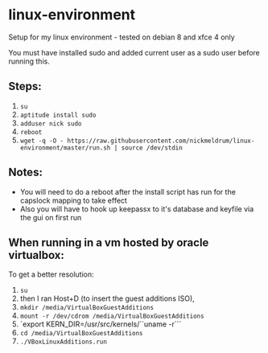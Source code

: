 # linux-environment
Setup for my linux environment - tested on debian 8 and xfce 4 only

You must have installed sudo and added current user as a sudo user before running this.

## Steps:

 1. `su`
 2. `aptitude install sudo`
 3. `adduser nick sudo`
 4. `reboot`
 5. `wget -q -O - https://raw.githubusercontent.com/nickmeldrum/linux-environment/master/run.sh | source /dev/stdin`

## Notes:

 * You will need to do a reboot after the install script has run for the capslock mapping to take effect
 * Also you will have to hook up keepassx to it's database and keyfile via the gui on first run

## When running in a vm hosted by oracle virtualbox:

To get a better resolution:

 1. `su`
 2. then I ran Host+D (to insert the guest additions ISO),
 3. `mkdir /media/VirtualBoxGuestAdditions`
 4. `mount -r /dev/cdrom /media/VirtualBoxGuestAdditions`
 5. `export KERN_DIR=/usr/src/kernels/``uname -r```
 6. `cd /media/VirtualBoxGuestAdditions`
 7. `./VBoxLinuxAdditions.run`

